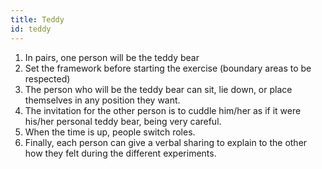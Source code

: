 ```yaml
---
title: Teddy
id: teddy
---
```


1. In pairs, one person will be the teddy bear
1. Set the framework before starting the exercise (boundary areas to be respected)
1. The person who will be the teddy bear can sit, lie down, or place themselves in any position they want.
1. The invitation for the other person is to cuddle him/her as if it were his/her personal teddy bear, being very careful.
1. When the time is up, people switch roles.
1. Finally, each person can give a verbal sharing to explain to the other how they felt during the different experiments.
